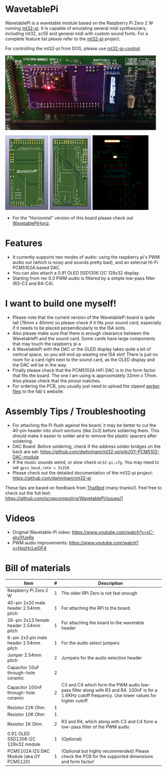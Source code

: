 # WavetablePi

WavetablePi is a wavetable module based on the Raspberry Pi Zero 2 W running [mt32-pi](https://github.com/dwhinham/mt32-pi).
It is capable of emulating several midi synthesizers, including mt32, sc55 and general midi with custom sound fonts.
For a complete feature list please refer to the [mt32-pi](https://github.com/dwhinham/mt32-pi) project.

For controlling the mt32-pi from DOS, please use [mt32-pi-control](https://github.com/gmcn42/mt32-pi-control).

<img src='img/WavetablePi_rev0.1_purple_PCB.jpg' alt='WavetablePi with OLED Display and DAC' height=240>
<p float="left">
<img src='img/WavetablePi_PCB_front.png' alt='WavetablePi PCB Front' height=240>
<img src='img/WavetablePi_PCB_back.png' alt='WavetablePi PCB Back' height=240>
<img src='img/WavetablePi_Schematic.png' alt='WavetablePi Schematic' height=240>
</p>

- For the "Horizontal" version of this board please check out [WavetablePiHoriz](https://github.com/scrapcomputing/WavetablePiHoriz).

# Features

- It currently supports two modes of audio: using the raspberry pi's PWM audio out (which is noisy and sounds pretty bad), and an external Hi-Fi PCM5102A based DAC.
- You can also attach a 0.91 OLED SSD1306 I2C 128x32 display.
- Starting from rev 0.3 PWM audio is filtered by a simple low-pass filter (R3-C3 and R4-C4).

# I want to build one myself!
- Please note that the current version of the WavetablePi board is quite tall (76mm x 40mm) so please check if it fits your sound card, especially if it needs to be placed perpendicularly to the ISA slots.
- Also please make sure that there is enough clearance between the WavetablePi and the sound card. Some cards have large components that may touch the raspberry pi a
- A WavetablePi with the DAC or the OLED display takes quite a bit of vertical space, so you will end up wasting one ISA slot! There is just no room for a card right next to the sound card, as the OLED display and the DAC will be in the way.
- Finally please check that the PCM5102A HiFi DAC is in the form factor that fits the board. The one I am using is approximately 32mm x 17mm. Also please check that the pinout matches.
- For ordering the PCB, you usually just need to upload the zipped [gerber files](https://github.com/scrapcomputing/WavetablePi/releases/download/rev0.3/WavetablePi_gerbers_rev0.3.zip) to the fab's website.


# Assembly Tips / Troubleshooting
- For attaching the Pi flush against the board, it may be better to cut the 40-pin header into short sections (like 2x3) before soldering them. This should make it easier to solder and to remove the plastic spacers after soldering.
- DAC Board: Before soldering, check if the address solder bridges on the back are set: https://github.com/dwhinham/mt32-pi/wiki/GY-PCM5102-DAC-module
- If the music sounds weird, or slow check `mt32-pi.cfg`. You may need to set `gpio_baud_rate = 31250`.
- Please check out the detailed documentation of the mt32-pi project: https://github.com/dwhinham/mt32-pi

These tips are based on feedback from [ThatRed](https://github.com/ThatRed) (many thanks!). Feel free to check out the full text: https://github.com/scrapcomputing/WavetablePi/issues/1


# Videos
- Original Wavetable-Pi video: https://www.youtube.com/watch?v=xC-qhcPUeRs
- PWM audio improvements: https://www.youtube.com/watch?v=HqzHcLejGF4


# Bill of materials

Item                                     | #   | Description
-----------------------------------------|-----|-----------------------------------------
Raspberry Pi Zero 2 W                    | 1   | The older RPi Zero is not fast enough
40-pin 2x20 male header 2.54mm pitch     | 1   | For attaching the RPi to the board.
26-pin 2x13 female header 2.54mm pitch   | 1   | For attaching the board to the wavetable header
6-pin 2x3 pin male header 2.54mm pitch   | 1   | For the audio select jumpers
Jumper 2.54mm pitch                      | 2   | Jumpers for the audio selection header
Capacitor 10uF through-hole ceramic      | 2   |
Capacitor 100nF through-hole ceramic     | 2   | C3 and C4 which form the PWM audio low-pass filter along with R3 and R4. 100nF is for a 1.6KHz cutoff frequency. Use lower values for higher cutoff
Resistor 22K Ohm                         | 1   |
Resistor 10K Ohm                         | 1   |
Resistor 1K Ohm                          | 2   | R3 and R4, which along with C3 and C4 form a low-pass filter of the PWM audio
0.91 OLED SSD1306 I2C 128x32 module      | 1   | (Optional)
PCM5102A I2S DAC Module (aka GY PCM5120) | 1   | (Optional but highly recommended) Please check the PCB for the supported dimensions and form factor!

